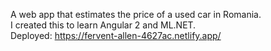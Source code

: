 A web app that estimates the price of a used car in Romania. </br>
I created this to learn Angular 2 and ML.NET. </br>
Deployed: https://fervent-allen-4627ac.netlify.app/
